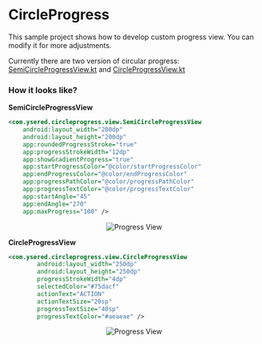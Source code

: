 # CircleProgress
This sample project shows how to develop custom progress view.
You can modify it for more adjustments.

Currently there are two version of circular progress: [SemiCircleProgressView.kt](https://github.com/ysered/CircleProgress/blob/progress-new/app/src/main/java/com/ysered/circleprogress/view/SemiCircleProgressView.kt) and [CircleProgressView.kt](https://github.com/ysered/CircleProgress/blob/progress-new/app/src/main/java/com/ysered/circleprogress/view/CircleProgressView.kt)

### How it looks like?

**SemiCircleProgressView**
```xml
<com.ysered.circleprogress.view.SemiCircleProgressView
    android:layout_width="200dp"
    android:layout_height="200dp"
    app:roundedProgressStroke="true"
    app:progressStrokeWidth="12dp"
    app:showGradientProgress="true"
    app:startProgressColor="@color/startProgressColor"
    app:endProgressColor="@color/endProgressColor"
    app:progressPathColor="@color/progressPathColor"
    app:progressTextColor="@color/progressTextColor"
    app:startAngle="45"
    app:endAngle="270"
    app:maxProgress="100" />
```

<p align="center">
    <img alt="Progress View" src="http://i.imgur.com/eYjHRv5.png" />
</p>

**CircleProgressView**

```xml
<com.ysered.circleprogress.view.CircleProgressView
        android:layout_width="250dp"
        android:layout_height="250dp"
        progressStrokeWidth="4dp"
        selectedColor="#75dacf"
        actionText="ACTION"
        actionTextSize="20sp"
        progressTextSize="40sp"
        progressTextColor="#aeaeae" />
```

<p align="center">
    <img alt="Progress View" src="http://i.imgur.com/nzFNhZD.png" />
</p>
